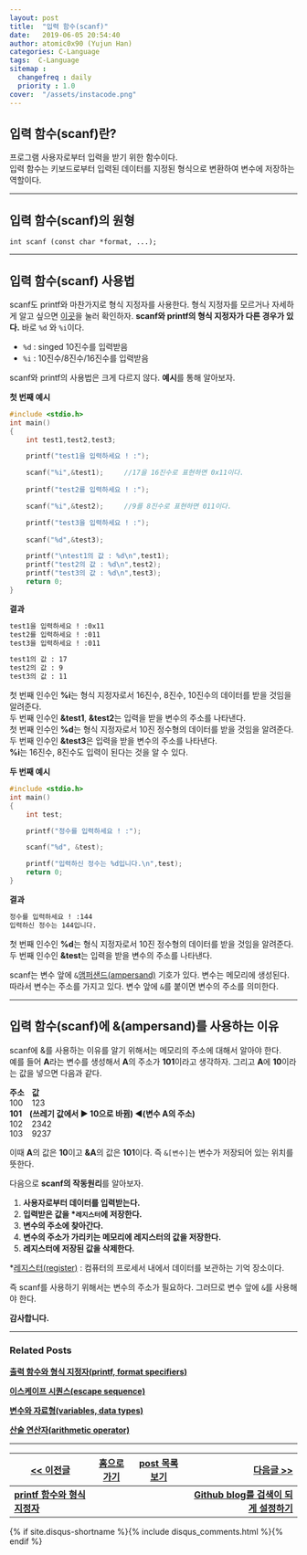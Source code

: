 ```yaml
---
layout: post
title:  "입력 함수(scanf)"
date:   2019-06-05 20:54:40
author: atomic0x90 (Yujun Han)
categories: C-Language
tags:  C-Language
sitemap :
  changefreq : daily
  priority : 1.0
cover:  "/assets/instacode.png"
---
```


## 입력 함수(scanf)란?

프로그램 사용자로부터 입력을 받기 위한 함수이다.  
입력 함수는 키보드로부터 입력된 데이터를 지정된 형식으로 변환하여 변수에 저장하는 역할이다.

---

## 입력 함수(scanf)의 원형

```
int scanf (const char *format, ...);
```

---

## 입력 함수(scanf) 사용법

scanf도 printf와 마찬가지로 형식 지정자를 사용한다. 
형식 지정자를 모르거나 자세하게 알고 싶으면 [이곳][0]을 눌러 확인하자. 
**scanf와 printf의 형식 지정자가 다른 경우가 있다.** 바로 `%d` 와 `%i`이다.  
* `%d` : singed 10진수를 입력받음
* `%i` : 10진수/8진수/16진수를 입력받음


scanf와 printf의 사용법은 크게 다르지 않다.
**예시**를 통해 알아보자.

**첫 번째 예시**
```c
#include <stdio.h>
int main()
{
	int test1,test2,test3;

	printf("test1을 입력하세요 ! :");

	scanf("%i",&test1);		//17을 16진수로 표현하면 0x11이다.
	
	printf("test2를 입력하세요 ! :");

	scanf("%i",&test2);		//9를 8진수로 표현하면 011이다.

	printf("test3을 입력하세요 ! :");
	
	scanf("%d",&test3);

	printf("\ntest1의 값 : %d\n",test1);
	printf("test2의 값 : %d\n",test2);
	printf("test3의 값 : %d\n",test3);
	return 0;
}
```

**결과**

```bash
test1을 입력하세요 ! :0x11
test2를 입력하세요 ! :011
test3을 입력하세요 ! :011

test1의 값 : 17
test2의 값 : 9
test3의 값 : 11
```
첫 번째 인수인 **%i**는 형식 지정자로서 16진수, 8진수, 10진수의 데이터를 받을 것임을 알려준다.  
두 번째 인수인 **&test1**, **&test2**는 입력을 받을 변수의 주소를 나타낸다.  
첫 번째 인수인 **%d**는 형식 지정자로서 10진 정수형의 데이터를 받을 것임을 알려준다.  
두 번째 인수인 **&test3**은 입력을 받을 변수의 주소를 나타낸다.  
**%i**는 16진수, 8진수도 입력이 된다는 것을 알 수 있다.


**두 번째 예시**
```c
#include <stdio.h>
int main()
{
	int test;

	printf("정수를 입력하세요 ! :");

	scanf("%d", &test);

	printf("입력하신 정수는 %d입니다.\n",test);
	return 0;
}
```

**결과**

```bash
정수를 입력하세요 ! :144
입력하신 정수는 144입니다.
```
첫 번째 인수인 **%d**는 형식 지정자로서 10진 정수형의 데이터를 받을 것임을 알려준다.  
두 번째 인수인 **&test**는 입력을 받을 변수의 주소를 나타낸다.



scanf는 변수 앞에 `&`[앰퍼샌드(ampersand)][1] 기호가 있다. 
변수는 메모리에 생성된다. 따라서 변수는 주소를 가지고 있다. 
변수 앞에 `&`를 붙이면 변수의 주소를 의미한다.

---

## 입력 함수(scanf)에 &(ampersand)를 사용하는 이유

scanf에 &를 사용하는 이유를 알기 위해서는 메모리의 주소에 대해서 알아야 한다.  
예를 들어 **A**라는 변수를 생성해서 **A**의 주소가 **101**이라고 생각하자. 
그리고 **A**에 **10**이라는 값을 넣으면 다음과 같다.  

**주소 &nbsp;&nbsp;&nbsp;값**  
100 &nbsp;&nbsp;&nbsp;123  
**101 &nbsp;&nbsp;&nbsp;(쓰레기 값에서 ▶ 10으로 바뀜) ◀(변수 A의 주소)**  
102 &nbsp;&nbsp;&nbsp;2342  
103 &nbsp;&nbsp;&nbsp;9237  

이때 **A**의 값은 **10**이고 **&A**의 값은 **101**이다. 즉 `&[변수]`는 변수가 저장되어 있는 위치를 뜻한다.


다음으로 **scanf의 작동원리**를 알아보자. 

1. **사용자로부터 데이터를 입력받는다.**
1. **입력받은 값을 \*`레지스터`에 저장한다.**
1. **변수의 주소에 찾아간다.**
1. **변수의 주소가 가리키는 메모리에 레지스터의 값을 저장한다.**
1. **레지스터에 저장된 값을 삭제한다.**

\*[레지스터(register)][2] : 컴퓨터의 프로세서 내에서 데이터를 보관하는 기억 장소이다.

즉 scanf를 사용하기 위해서는 변수의 주소가 필요하다. 그러므로 변수 앞에 `&`를 사용해야 한다.


**감사합니다.**

---

### Related Posts

**[출력 함수와 형식 지정자(printf, format specifiers)][00]**

**[이스케이프 시퀀스(escape sequence)][01]**

**[변수와 자료형(variables, data types)][02]**

**[산술 연산자(arithmetic operator)][03]**

---


[\<\< 이전글][3]		|[홈으로 가기][4]	|[post 목록 보기][5]	|[다음글 \>\>][6]
------				|:------:		|:------:		|------:
**[printf 함수와 형식 지정자][3]**	|			|			|**[Github blog를 검색이 되게 설정하기][6]**



[0]: https://atomic0x90.github.io/c-language/2019/06/04/printf-format.html "형식 지정자"
[1]: https://ko.wikipedia.org/wiki/앰퍼샌드 "wikipedia"
[2]: https://ko.wikipedia.org/wiki/프로세서_레지스터 "wikipedia"
[3]: https://atomic0x90.github.io/c-language/2019/06/04/printf-format.html "출력 함수와 형식 지정자"
[4]: https://atomic0x90.github.io/ "home"
[5]: https://atomic0x90.github.io/posts/ "posts"
[6]: https://atomic0x90.github.io/jekyll/2019/06/06/Registration-github-blog-search.html "Github blog를 검색이 되게 설정하기"

[00]: https://atomic0x90.github.io/c-language/2019/06/04/printf-format.html "출력 함수와 형식 지정자"
[01]: https://atomic0x90.github.io/c-language/2019/05/28/C-Language-escape-sequence.html "escape sequence"
[02]: https://atomic0x90.github.io/c-language/c++/2019/05/30/Variables-and-data-types.html "변수와 자료형"
[03]: https://atomic0x90.github.io/c-language/2019/06/13/arithmetic-operator.html "산술 연산자"



{% if site.disqus-shortname %}{% include disqus_comments.html %}{% endif %}










